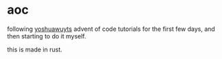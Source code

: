 # aoc

following [yoshuawuyts](https://github.com/yoshuawuyts) advent of code tutorials for the first few days, and then starting to do it myself.

this is made in rust.